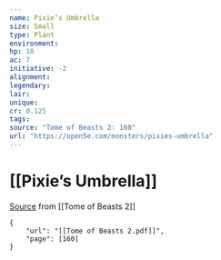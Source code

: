 ```yaml
---
name: Pixie’s Umbrella
size: Small
type: Plant
environment: 
hp: 10
ac: 7
initiative: -2
alignment: 
legendary: 
lair: 
unique: 
cr: 0.125
tags: 
source: "Tome of Beasts 2: 160"
url: "https://open5e.com/monsters/pixies-umbrella"
---
```

# [[Pixie’s Umbrella]]

[Source](zotero://open-pdf/library/items/9UQIAB6R?page=160) from [[Tome of Beasts 2]]

```pdf
{
	"url": "[[Tome of Beasts 2.pdf]]",
	"page": [160]
}
```

